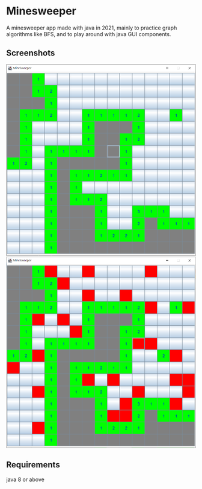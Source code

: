 # Minesweeper
A minesweeper app made with java in 2021, mainly to practice graph algorithms like BFS, and to play around with java GUI components.

## Screenshots
![screenshot1](screenshots/screenshot1.png)
![screenshot2](screenshots/screenshot2.png)

## Requirements

java 8 or above
